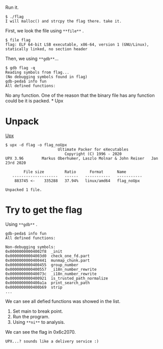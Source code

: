 Run it.
```
$ ./flag                                                                                             
I will malloc() and strcpy the flag there. take it.
```

First, we look the file using ```**file**``` .
```
$ file flag                                                                                          
flag: ELF 64-bit LSB executable, x86-64, version 1 (GNU/Linux), statically linked, no section header
```
Then, we using ```**gdb**```...
```
$ gdb flag -q                                                                                        
Reading symbols from flag...
(No debugging symbols found in flag)
gdb-peda$ info fun
All defined functions:

```
No any function.
One of the reason that the binary file has  any function could be it is packed.
	* Upx
# Unpack 
[Upx](https://en.wikipedia.org/wiki/UPX)
```
$ upx -d flag -o flag_noUpx
                       Ultimate Packer for eXecutables
                          Copyright (C) 1996 - 2020
UPX 3.96        Markus Oberhumer, Laszlo Molnar & John Reiser   Jan 23rd 2020

        File size         Ratio      Format      Name
   --------------------   ------   -----------   -----------
    883745 <-    335288   37.94%   linux/amd64   flag_noUpx

Unpacked 1 file.
```
# Try to get the flag
Using ```**gdb**``` .
```
gdb-peda$ info fun
All defined functions:

Non-debugging symbols:
0x00000000004002f8  _init
0x00000000004003d0  check_one_fd.part
0x0000000000400441  munmap_chunk.part
0x0000000000400455  group_number
0x0000000000400557  _i18n_number_rewrite
0x000000000040073c  _i18n_number_rewrite
0x0000000000400921  is_trusted_path_normalize
0x0000000000400a1a  print_search_path
0x0000000000400b69  strip
...
```
We can see all defied functions was showed in the list.
1. Set main to break point.
2. Run the program.
3. Using ```**ni**``` to analysis.

 
We can see the flag in 0x6c2070.
```
UPX...? sounds like a delivery service :)
```
